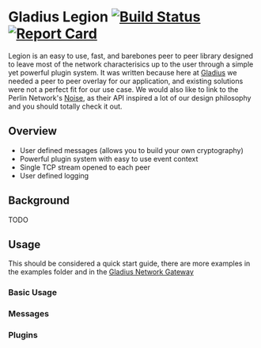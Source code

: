 
# Gladius Legion [![Build Status](https://travis-ci.com/gladiusio/legion.svg?branch=master)](https://travis-ci.com/gladiusio/legion)[![Report Card](https://goreportcard.com/badge/github.com/gladiusio/legion)](https://goreportcard.com/report/github.com/gladiusio/legion)

Legion is an easy to use, fast, and barebones peer to peer library designed to leave most of the network characterisics up to the 
user through a simple yet powerful plugin system. It was written because here at [Gladius](https://gladius.io) we needed a peer
to peer overlay for our application, and existing solutions were not a perfect fit for our use case. We would also like to link to
the Perlin Network's [Noise](https://github.com/perlin-network/noise), as their API inspired a lot of our design 
philosophy and you should totally check it out.

## Overview

- User defined messages (allows you to build your own cryptography)
- Powerful plugin system with easy to use event context
- Single TCP stream opened to each peer
- User defined logging

## Background

TODO

## Usage

This should be considered a quick start guide, there are more examples in the examples folder and in the 
[Gladius Network Gateway](https://github.com/gladiusio/gladius-network-gateway)

### Basic Usage

### Messages

### Plugins
